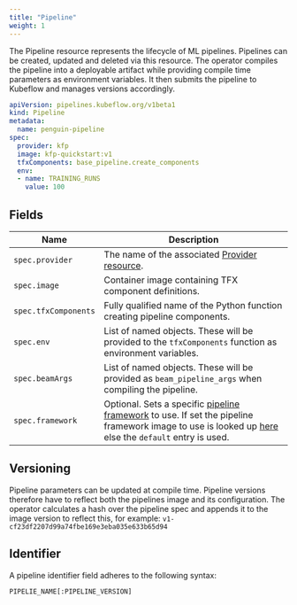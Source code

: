 ```yaml
---
title: "Pipeline"
weight: 1
---
```


The Pipeline resource represents the lifecycle of ML pipelines.
Pipelines can be created, updated and deleted via this resource.
The operator compiles the pipeline into a deployable artifact while providing compile time parameters as environment
variables.
It then submits the pipeline to Kubeflow and manages versions accordingly.

```yaml
apiVersion: pipelines.kubeflow.org/v1beta1
kind: Pipeline
metadata:
  name: penguin-pipeline
spec:
  provider: kfp
  image: kfp-quickstart:v1
  tfxComponents: base_pipeline.create_components
  env:
  - name: TRAINING_RUNS
    value: 100
```

## Fields

| Name                 | Description                                                                                                                                                                                    |
|----------------------|------------------------------------------------------------------------------------------------------------------------------------------------------------------------------------------------|
| `spec.provider`      | The name of the associated [Provider resource](../provider/).                                                                                                                                  |
| `spec.image`         | Container image containing TFX component definitions.                                                                                                                                          |
| `spec.tfxComponents` | Fully qualified name of the Python function creating pipeline components.                                                                                                                      |
| `spec.env`           | List of named objects. These will be provided to the `tfxComponents` function as environment variables.                                                                                        |
| `spec.beamArgs`      | List of named objects. These will be provided as `beam_pipeline_args` when compiling the pipeline.                                                                                             |
| `spec.framework`     | Optional. Sets a specific [pipeline framework](../../frameworks) to use. If set the pipeline framework image to use is looked up [here](../../configuration) else the `default` entry is used. |

## Versioning

Pipeline parameters can be updated at compile time. Pipeline versions therefore have to reflect both the pipelines image
and its configuration. The operator calculates a hash over the pipeline spec and appends it to the image version
to reflect this, for example: `v1-cf23df2207d99a74fbe169e3eba035e633b65d94`

## Identifier

A pipeline identifier field adheres to the following syntax:

`PIPELIE_NAME[:PIPELINE_VERSION]`
